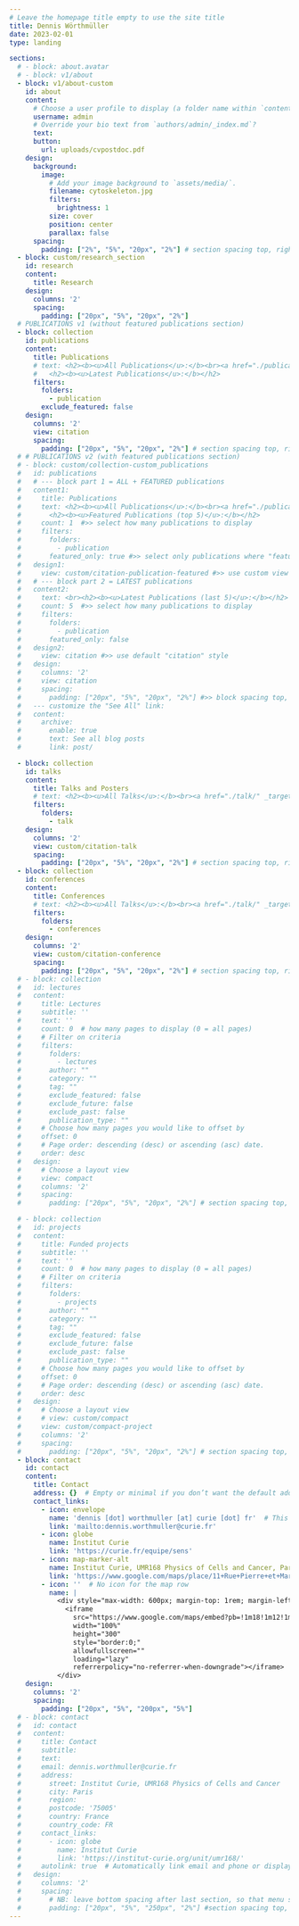 ```yaml
---
# Leave the homepage title empty to use the site title
title: Dennis Wörthmüller
date: 2023-02-01
type: landing

sections:
  # - block: about.avatar
  # - block: v1/about
  - block: v1/about-custom
    id: about
    content:
      # Choose a user profile to display (a folder name within `content/authors/`)
      username: admin
      # Override your bio text from `authors/admin/_index.md`?
      text:
      button:
        url: uploads/cvpostdoc.pdf  
    design:
      background:
        image:
          # Add your image background to `assets/media/`.
          filename: cytoskeleton.jpg
          filters:
            brightness: 1
          size: cover
          position: center
          parallax: false
      spacing:
        padding: ["2%", "5%", "20px", "2%"] # section spacing top, right, bottom, left
  - block: custom/research_section
    id: research
    content:
      title: Research
    design:
      columns: '2'
      spacing:
        padding: ["20px", "5%", "20px", "2%"]
  # PUBLICATIONS v1 (without featured publications section)  
  - block: collection
    id: publications
    content:
      title: Publications
      # text: <h2><b><u>All Publications</u>:</b><br><a href="./publication/" _target="_blank">View / filter all 34 academic publications</a></h2><br>
      #   <h2><b><u>Latest Publications</u>:</b></h2>
      filters:
        folders:
          - publication
        exclude_featured: false
    design:
      columns: '2'
      view: citation
      spacing:
        padding: ["20px", "5%", "20px", "2%"] # section spacing top, right, bottom, left
  # # PUBLICATIONS v2 (with featured publications section)  
  # - block: custom/collection-custom_publications
  #   id: publications
  #   # --- block part 1 = ALL + FEATURED publications
  #   content1:
  #     title: Publications
  #     text: <h2><b><u>All Publications</u>:</b><br><a href="./publication/" _target="_blank">View / filter all 34 academic publications</a></h2><br>
  #       <h2><b><u>Featured Publications (top 5)</u>:</b></h2>
  #     count: 1  #>> select how many publications to display
  #     filters:
  #       folders:
  #         - publication
  #       featured_only: true #>> select only publications where "featured: true"
  #   design1:
  #     view: custom/citation-publication-featured #>> use custom view where icon is changed to star
  #   # --- block part 2 = LATEST publications
  #   content2:
  #     text: <br><h2><b><u>Latest Publications (last 5)</u>:</b></h2>
  #     count: 5  #>> select how many publications to display
  #     filters:
  #       folders:
  #         - publication
  #       featured_only: false
  #   design2:
  #     view: citation #>> use default "citation" style
  #   design:
  #     columns: '2'
  #     view: citation
  #     spacing:
  #       padding: ["20px", "5%", "20px", "2%"] #>> block spacing top, right, bottom, left
  #   --- customize the "See All" link: 
  #   content:
  #     archive:
  #       enable: true
  #       text: See all blog posts
  #       link: post/

  - block: collection
    id: talks
    content:
      title: Talks and Posters
      # text: <h2><b><u>All Talks</u>:</b><br><a href="./talk/" _target="_blank">View all talks/posters</a></h2><h2><b><u>Latest Talks</u>:</b></h2>
      filters:
        folders:
          - talk
    design:
      columns: '2'
      view: custom/citation-talk
      spacing:
        padding: ["20px", "5%", "20px", "2%"] # section spacing top, right, bottom, left
  - block: collection
    id: conferences
    content:
      title: Conferences
      # text: <h2><b><u>All Talks</u>:</b><br><a href="./talk/" _target="_blank">View all talks/posters</a></h2><h2><b><u>Latest Talks</u>:</b></h2>
      filters:
        folders:
          - conferences
    design:
      columns: '2'
      view: custom/citation-conference
      spacing:
        padding: ["20px", "5%", "20px", "2%"] # section spacing top, right, bottom, left
  # - block: collection
  #   id: lectures
  #   content:
  #     title: Lectures
  #     subtitle: ''
  #     text: ''
  #     count: 0  # how many pages to display (0 = all pages)
  #     # Filter on criteria
  #     filters:
  #       folders:
  #         - lectures
  #       author: ""
  #       category: ""
  #       tag: ""
  #       exclude_featured: false
  #       exclude_future: false
  #       exclude_past: false
  #       publication_type: ""
  #     # Choose how many pages you would like to offset by
  #     offset: 0
  #     # Page order: descending (desc) or ascending (asc) date.
  #     order: desc
  #   design:
  #     # Choose a layout view
  #     view: compact
  #     columns: '2'
  #     spacing:
  #       padding: ["20px", "5%", "20px", "2%"] # section spacing top, right, bottom, left

  # - block: collection
  #   id: projects
  #   content:
  #     title: Funded projects
  #     subtitle: ''
  #     text: ''
  #     count: 0  # how many pages to display (0 = all pages)
  #     # Filter on criteria
  #     filters:
  #       folders:
  #         - projects
  #       author: ""
  #       category: ""
  #       tag: ""
  #       exclude_featured: false
  #       exclude_future: false
  #       exclude_past: false
  #       publication_type: ""
  #     # Choose how many pages you would like to offset by
  #     offset: 0
  #     # Page order: descending (desc) or ascending (asc) date.
  #     order: desc
  #   design:
  #     # Choose a layout view
  #     # view: custom/compact
  #     view: custom/compact-project
  #     columns: '2'
  #     spacing:
  #       padding: ["20px", "5%", "20px", "2%"] # section spacing top, right, bottom, left
  - block: contact
    id: contact
    content:
      title: Contact
      address: {}  # Empty or minimal if you don’t want the default address on top
      contact_links:
        - icon: envelope
          name: 'dennis [dot] worthmuller [at] curie [dot] fr'  # This renders it as text
          link: 'mailto:dennis.worthmuller@curie.fr'
        - icon: globe
          name: Institut Curie
          link: 'https://curie.fr/equipe/sens'
        - icon: map-marker-alt
          name: Institut Curie, UMR168 Physics of Cells and Cancer, Paris, 75005
          link: 'https://www.google.com/maps/place/11+Rue+Pierre+et+Marie+Curie,+75005+Paris/@48.8395354,2.3300745,14.99z/data=!4m6!3m5!1s0x47e671e82bbf19bf:0x4e6aa621b5cb8f7c!8m2!3d48.843833!4d2.3435364!16s%2Fg%2F11ckqmhqv9?entry=ttu&g_ep=EgoyMDI1MDcxMy4wIKXMDSoASAFQAw%3D%3D'
        - icon: ''  # No icon for the map row
          name: |
            <div style="max-width: 600px; margin-top: 1rem; margin-left: -2.5rem;; justify-content: flex-start;">
              <iframe 
                src="https://www.google.com/maps/embed?pb=!1m18!1m12!1m3!1d2625.75370331979!2d2.3409614761710347!3d48.84383650173099!2m3!1f0!2f0!3f0!3m2!1i1024!2i768!4f13.1!3m3!1m2!1s0x47e671e82bbf19bf%3A0x4e6aa621b5cb8f7c!2s11%20Rue%20Pierre%20et%20Marie%20Curie%2C%2075005%20Paris!5e0!3m2!1sde!2sfr!4v1752681162305!5m2!1sde!2sfr"
                width="100%"
                height="300"
                style="border:0;"
                allowfullscreen=""
                loading="lazy"
                referrerpolicy="no-referrer-when-downgrade"></iframe>
            </div>
    design:
      columns: '2'
      spacing:
        padding: ["20px", "5%", "200px", "5%"]
  # - block: contact
  #   id: contact
  #   content:
  #     title: Contact
  #     subtitle:
  #     text: 
  #     email: dennis.worthmuller@curie.fr
  #     address:
  #       street: Institut Curie, UMR168 Physics of Cells and Cancer
  #       city: Paris
  #       region: 
  #       postcode: '75005'
  #       country: France
  #       country_code: FR
  #     contact_links:
  #       - icon: globe
  #         name: Institut Curie
  #         link: 'https://institut-curie.org/unit/umr168/'
  #     autolink: true  # Automatically link email and phone or display as text?
  #   design:
  #     columns: '2'
  #     spacing:
  #       # NB: leave bottom spacing after last section, so that menu section higlight works
  #       padding: ["20px", "5%", "250px", "2%"] #section spacing top, right, bottom, left
---
```

